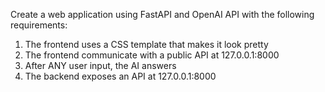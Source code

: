 Create a web application using FastAPI and OpenAI API with the following requirements:
1. The frontend uses a CSS template that makes it look pretty
2. The frontend communicate with a public API at 127.0.0.1:8000
3. After ANY user input, the AI answers
4. The backend exposes an API at 127.0.0.1:8000